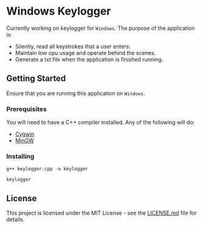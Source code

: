 # Windows Keylogger

Currently working on keylogger for ```Windows```. The purpose of the application is:
* Silently, read all keystrokes that a user enters.
* Maintain low cpu usage and operate behind the scenes. 
* Generate a txt file when the application is finished running.

## Getting Started

Ensure that you are running this application on ```Windows```.

### Prerequisites

You will need to have a C++ compiler installed. Any of the following will do:
* [Cygwin](https://cygwin.com/)
* [MinGW](http://www.mingw.org/)

### Installing

```g++ keylogger.cpp -o keylogger```

```keylogger```

## License

This project is licensed under the MIT License - see the [LICENSE.md](LICENSE.md) file for details.
